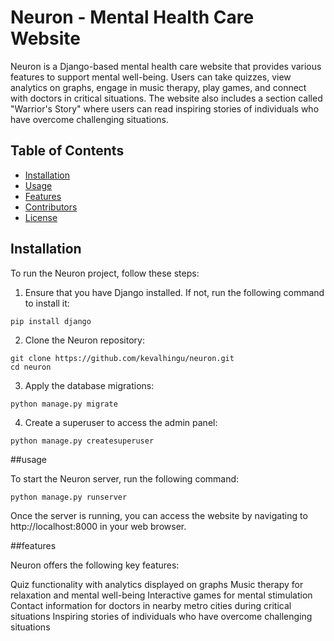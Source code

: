 # Neuron - Mental Health Care Website

Neuron is a Django-based mental health care website that provides various features to support mental well-being. Users can take quizzes, view analytics on graphs, engage in music therapy, play games, and connect with doctors in critical situations. The website also includes a section called "Warrior's Story" where users can read inspiring stories of individuals who have overcome challenging situations.

## Table of Contents

- [Installation](#installation)
- [Usage](#usage)
- [Features](#features)
- [Contributors](#contributors)
- [License](#license)

## Installation

To run the Neuron project, follow these steps:

1. Ensure that you have Django installed. If not, run the following command to install it:

```shell
pip install django
```

2. Clone the Neuron repository:
```shell
git clone https://github.com/kevalhingu/neuron.git
cd neuron
```
3. Apply the database migrations:
```shell
python manage.py migrate
```
4. Create a superuser to access the admin panel:
```shell
python manage.py createsuperuser
```
##usage

To start the Neuron server, run the following command:
```shell
python manage.py runserver
```
Once the server is running, you can access the website by navigating to http://localhost:8000 in your web browser.

##features

Neuron offers the following key features:

Quiz functionality with analytics displayed on graphs
Music therapy for relaxation and mental well-being
Interactive games for mental stimulation
Contact information for doctors in nearby metro cities during critical situations
Inspiring stories of individuals who have overcome challenging situations







